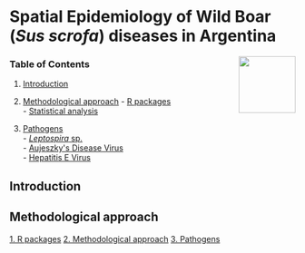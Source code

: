 # Spatial Epidemiology of Wild Boar (*Sus scrofa*) diseases in Argentina

<img src="https://user-images.githubusercontent.com/20196847/82152923-d78ba600-983a-11ea-9bfc-2a9115a029f5.jpg" height="100" width="100" img align="right">

### Table of Contents

1.   [Introduction](#introduction)

2.   [Methodological approach](#methodological-approach)
    -   [R packages](#r-packages)             
    -   [Statistical analysis](#statistical-analysis)    

3.   [Pathogens](#pathogens)  
    -   [*Leptospira* sp.](#Leptospira-sp.)  
    -   [Aujeszky's Disease Virus](#Aujeszky's-Disease-Virus)  
    -   [Hepatitis E Virus](#hepatitis-e-virus)


Introduction
------------



    


Methodological approach
----------

[1. R packages](./R_packages/rpackages.Rmd)
[2. Methodological approach](./Methods/Methods.Rmd)
[3. Pathogens](./Variables/README.md)

